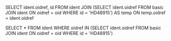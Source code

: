 SELECT ident.oidref, id FROM ident JOIN
(SELECT ident.oidref
FROM basic JOIN ident ON oidref = oid
WHERE id = 'HD48915') AS temp ON temp.oidref = ident.oidref


SELECT * FROM ident WHERE oidref IN 
(SELECT ident.oidref
  FROM basic JOIN ident ON oidref = oid
  WHERE id = 'HD48915')